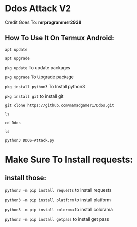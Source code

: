 # Ddos Attack V2
Credit Goes To: **mrprogrammer2938**

## How To Use It On Termux Android:

```apt update```

```apt upgrade```

```pkg update``` To update packages

```pkg upgrade``` To Upgrade package

```pkg install python3``` To Install python3

```pkg install git``` to install git

```git clone https://github.com/mamadgamer1/Ddos.git```

```ls```

```cd Ddos```

```ls```

```python3 DDOS-Attack.py```
# Make Sure To Install requests:
## install those:

```python3 -m pip install requests``` to install requests

```python3 -m pip install platform``` to install platform

```python3 -m pip install colorama``` to install colorama

```python3 -m pip install getpass``` to install get pass
